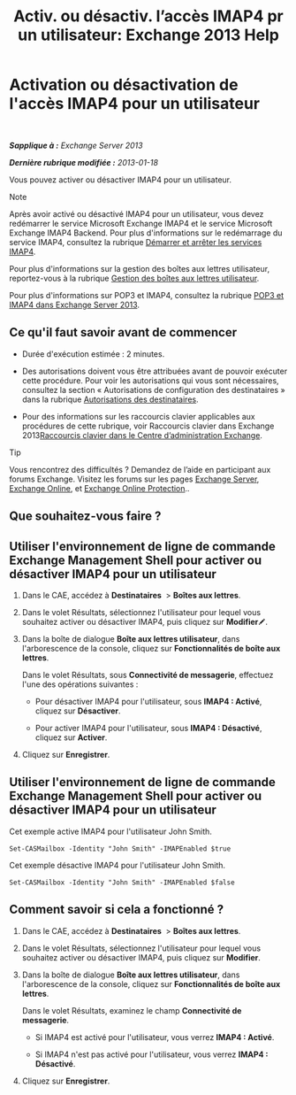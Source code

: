 ﻿---
title: 'Activ. ou désactiv. l’accès IMAP4 pr un utilisateur: Exchange 2013 Help'
TOCTitle: Activation ou désactivation de l'accès IMAP4 pour un utilisateur
ms:assetid: a685fae4-b6f1-42fe-8bdc-5f99f9617799
ms:mtpsurl: https://technet.microsoft.com/fr-fr/library/Bb676481(v=EXCHG.150)
ms:contentKeyID: 50478828
ms.date: 04/24/2018
mtps_version: v=EXCHG.150
ms.translationtype: HT
---

# Activation ou désactivation de l'accès IMAP4 pour un utilisateur

 

_**Sapplique à :** Exchange Server 2013_

_**Dernière rubrique modifiée :** 2013-01-18_

Vous pouvez activer ou désactiver IMAP4 pour un utilisateur.

> [!NOTE]
> Après avoir activé ou désactivé IMAP4 pour un utilisateur, vous devez redémarrer le service Microsoft Exchange IMAP4 et le service Microsoft Exchange IMAP4 Backend. Pour plus d'informations sur le redémarrage du service IMAP4, consultez la rubrique <a href="start-and-stop-the-imap4-services-exchange-2013-help.md">Démarrer et arrêter les services IMAP4</a>.


Pour plus d'informations sur la gestion des boîtes aux lettres utilisateur, reportez-vous à la rubrique [Gestion des boîtes aux lettres utilisateur](https://docs.microsoft.com/fr-fr/exchange/recipients-in-exchange-online/manage-user-mailboxes/manage-user-mailboxes).

Pour plus d'informations sur POP3 et IMAP4, consultez la rubrique [POP3 et IMAP4 dans Exchange Server 2013](pop3-and-imap4-in-exchange-server-2013-exchange-2013-help.md).

## Ce qu'il faut savoir avant de commencer

  - Durée d'exécution estimée : 2 minutes.

  - Des autorisations doivent vous être attribuées avant de pouvoir exécuter cette procédure. Pour voir les autorisations qui vous sont nécessaires, consultez la section « Autorisations de configuration des destinataires » dans la rubrique [Autorisations des destinataires](recipients-permissions-exchange-2013-help.md).

  - Pour des informations sur les raccourcis clavier applicables aux procédures de cette rubrique, voir Raccourcis clavier dans Exchange 2013[Raccourcis clavier dans le Centre d’administration Exchange](keyboard-shortcuts-in-the-exchange-admin-center-exchange-online-protection-help.md).

> [!TIP]
> Vous rencontrez des difficultés ? Demandez de l’aide en participant aux forums Exchange. Visitez les forums sur les pages <a href="https://go.microsoft.com/fwlink/p/?linkid=60612">Exchange Server</a>, <a href="https://go.microsoft.com/fwlink/p/?linkid=267542">Exchange Online</a>, et <a href="https://go.microsoft.com/fwlink/p/?linkid=285351">Exchange Online Protection</a>..


## Que souhaitez-vous faire ?

## Utiliser l'environnement de ligne de commande Exchange Management Shell pour activer ou désactiver IMAP4 pour un utilisateur

1.  Dans le CAE, accédez à **Destinataires**  \> **Boîtes aux lettres**.

2.  Dans le volet Résultats, sélectionnez l'utilisateur pour lequel vous souhaitez activer ou désactiver IMAP4, puis cliquez sur **Modifier**![Icône Modifier](images/Bb124582.6f53ccb2-1f13-4c02-bea0-30690e6ea71d(EXCHG.150).gif "Icône Modifier").

3.  Dans la boîte de dialogue **Boîte aux lettres utilisateur**, dans l'arborescence de la console, cliquez sur **Fonctionnalités de boîte aux lettres**.
    
    Dans le volet Résultats, sous **Connectivité de messagerie**, effectuez l'une des opérations suivantes :
    
      - Pour désactiver IMAP4 pour l'utilisateur, sous **IMAP4 : Activé**, cliquez sur **Désactiver**.
    
      - Pour activer IMAP4 pour l'utilisateur, sous **IMAP4 : Désactivé**, cliquez sur **Activer**.

4.  Cliquez sur **Enregistrer**.

## Utiliser l'environnement de ligne de commande Exchange Management Shell pour activer ou désactiver IMAP4 pour un utilisateur

Cet exemple active IMAP4 pour l'utilisateur John Smith.

    Set-CASMailbox -Identity "John Smith" -IMAPEnabled $true

Cet exemple désactive IMAP4 pour l'utilisateur John Smith.

    Set-CASMailbox -Identity "John Smith" -IMAPEnabled $false

## Comment savoir si cela a fonctionné ?

1.  Dans le CAE, accédez à **Destinataires**  \> **Boîtes aux lettres**.

2.  Dans le volet Résultats, sélectionnez l'utilisateur pour lequel vous souhaitez activer ou désactiver IMAP4, puis cliquez sur **Modifier**.

3.  Dans la boîte de dialogue **Boîte aux lettres utilisateur**, dans l'arborescence de la console, cliquez sur **Fonctionnalités de boîte aux lettres**.
    
    Dans le volet Résultats, examinez le champ **Connectivité de messagerie**.
    
      - Si IMAP4 est activé pour l'utilisateur, vous verrez **IMAP4 : Activé**.
    
      - Si IMAP4 n'est pas activé pour l'utilisateur, vous verrez **IMAP4 : Désactivé**.

4.  Cliquez sur **Enregistrer**.

